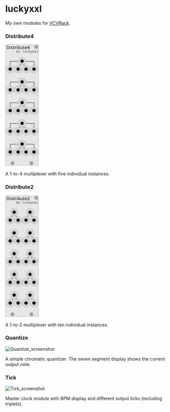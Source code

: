 # luckyxxl

My own modules for [VCVRack](https://github.com/VCVRack/Rack).

### Distribute4

![Distribute4_screenshot](https://raw.githubusercontent.com/luckyxxl/vcv_luckyxxl/master/screenshots/Distribute4.png)

A 1-to-4 multiplexer with five individual instances.

### Distribute2

![Distribute2_screenshot](https://raw.githubusercontent.com/luckyxxl/vcv_luckyxxl/master/screenshots/Distribute2.png)

A 1-to-2 multiplexer with ten individual instances.

### Quantize

![Quantize_screenshot](https://raw.githubusercontent.com/luckyxxl/vcv_luckyxxl/master/screenshots/Quantize.png)

A simple chromatic quantizer. The seven segment display shows the current output note.

### Tick

![Tick_screenshot](https://raw.githubusercontent.com/luckyxxl/vcv_luckyxxl/master/screenshots/Tick.png)

Master clock module with BPM display and different output ticks (including triplets).
